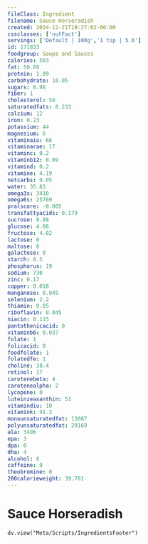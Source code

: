 ```yaml
---
fileClass: Ingredient
filename: Sauce Horseradish
created: 2024-12-21T19:27:02-06:00
cssclasses: ['nutFact']
servings: ['Default | 100g','1 tsp | 5.6']
id: 171833
foodgroup: Soups and Sauces
calories: 503
fat: 50.89
protein: 1.09
carbohydrate: 10.05
sugars: 8.98
fiber: 1
cholesterol: 50
saturatedfats: 8.233
calcium: 12
iron: 0.23
potassium: 44
magnesium: 6
vitaminaiu: 66
vitaminarae: 17
vitaminc: 0.2
vitaminb12: 0.09
vitamind: 0.2
vitamine: 4.19
netcarbs: 9.05
water: 35.83
omega3s: 3418
omega6s: 25769
pralscore: -0.005
transfattyacids: 0.179
sucrose: 0.88
glucose: 4.08
fructose: 4.02
lactose: 0
maltose: 0
galactose: 0
starch: 0.5
phosphorus: 19
sodium: 730
zinc: 0.17
copper: 0.018
manganese: 0.045
selenium: 2.2
thiamin: 0.05
riboflavin: 0.045
niacin: 0.115
pantothenicacid: 0
vitaminb6: 0.037
folate: 1
folicacid: 0
foodfolate: 1
folatedfe: 1
choline: 38.4
retinol: 17
carotenebeta: 4
carotenealpha: 2
lycopene: 0
luteinzeaxanthin: 51
vitamindiu: 10
vitamink: 91.3
monounsaturatedfat: 13087
polyunsaturatedfat: 29169
ala: 3406
epa: 3
dpa: 0
dha: 4
alcohol: 0
caffeine: 0
theobromine: 0
200calorieweight: 39.761
---
```


# Sauce Horseradish

```dataviewjs
dv.view("Meta/Scripts/IngredientsFooter")
```